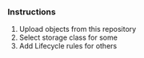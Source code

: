 ### Instructions
1. Upload objects from this repository
2. Select storage class for some
3. Add Lifecycle rules for others
